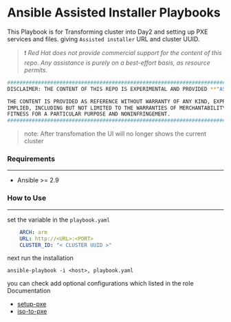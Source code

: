# Ansible Assisted Installer Playbooks

This Playbook is for Transforming cluster into Day2 and setting up PXE services and files.
giving `Assisted installer` URL and cluster UUID.


> ❗ _Red Hat does not provide commercial support for the content of this repo.
Any assistance is purely on a best-effort basis, as resource permits._

```bash
#############################################################################
DISCLAIMER: THE CONTENT OF THIS REPO IS EXPERIMENTAL AND PROVIDED **"AS-IS"**

THE CONTENT IS PROVIDED AS REFERENCE WITHOUT WARRANTY OF ANY KIND, EXPRESS OR
IMPLIED, INCLUDING BUT NOT LIMITED TO THE WARRANTIES OF MERCHANTABILITY,
FITNESS FOR A PARTICULAR PURPOSE AND NONINFRINGEMENT.
#############################################################################
```


> note: After transfomation the UI will no longer shows the current cluster

### **Requirements**
---
-  Ansible >= 2.9



### **How to Use**
---
set the variable in the `playbook.yaml`
```yaml
    ARCH: arm
    URL: http://<URL>:<PORT>
    CLUSTER_ID: "< CLUSTER UUID >" 
```

next run the installation
```shell
ansible-playbook -i <host>, playbook.yaml 
```

you can check add optional configurations which listed in the role Documentation 

- [setup-pxe](./docs/setup-pxe.md)
- [iso-to-pxe](./docs/download-iso-pxe.md)


